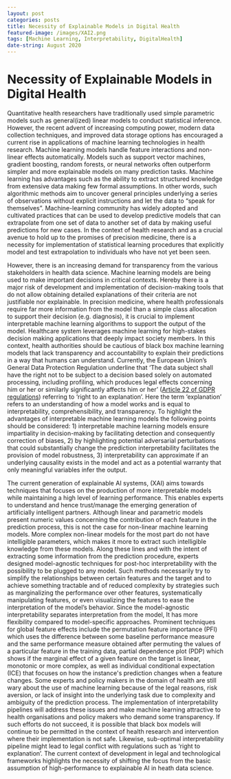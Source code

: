 ```yaml
---
layout: post
categories: posts
title: Necessity of Explainable Models in Digital Health  
featured-image: /images/XAI2.png
tags: [Machine Learning, Interpretability, DigitalHealth]
date-string: August 2020
---
```


# Necessity of Explainable Models in Digital Health
Quantitative health researchers have traditionally used simple parametric models such as general(ized) linear models to conduct statistical inference. However, the recent advent of increasing computing power, modern data collection techniques, and improved data storage options has encouraged a current rise in applications of machine learning technologies in health research. Machine learning models handle feature interactions and non-linear effects automatically. Models such as support vector machines, gradient boosting, random forests, or neural networks often outperform simpler and more explainable models on many prediction tasks. Machine learning has advantages such as the ability to extract structured knowledge from extensive data making few formal assumptions. In other words, such algorithmic methods aim to uncover general principles underlying a series of observations without explicit instructions and let the data to “speak for themselves”.  Machine-learning community has widely adopted and cultivated practices that can be used to develop predictive models that can extrapolate from one set of data to another set of data by making useful predictions for new cases. In the context of health research and as a crucial avenue to hold up to the promises of precision medicine, there is a necessity for implementation of statistical learning procedures that explicitly model and test extrapolation to individuals who have not yet been seen. 

However, there is an increasing demand for transparency from the various stakeholders in health data science. Machine learning models are being used to make important decisions in critical contexts. Hereby there is a major risk of development and implementation of decision-making tools that do not allow obtaining detailed explanations of their criteria are not justifiable nor explainable. In precision medicine, where health professionals require far more information from the model than a simple class allocation to support their decision (e.g. diagnosis), it is crucial to implement interpretable machine learning algorithms to support the output of the model. Healthcare system leverages machine learning for high-stakes decision making applications that deeply impact society members. In this context, health authorities should be cautious of black box machine learning models that lack transparency and accountability to explain their predictions in a way that humans can understand. Currently, the European Union’s General Data Protection Regulation underline that ‘The data subject shall have the right not to be subject to a decision based solely on automated processing, including profiling, which produces legal effects concerning him or her or similarly significantly affects him or her’ (<a href="http://www.privacy-regulation.eu/en/22.htm">Article 22 of GDPR regulations</a>) referring to ‘right to an explanation’. Here the term ‘explanation’ refers to an understanding of how a model works and is equal to interpretability, comprehensibility, and transparency. To highlight the advantages of interpretable machine learning models the following points should be considered: 1) interpretable machine learning models ensure impartiality in decision-making by facilitating detection and consequently correction of biases, 2) by highlighting potential adversarial perturbations that could substantially change the prediction interpretability facilitates the provision of model robustness, 3) interpretability can approximate if an underlying causality exists in the model and act as a potential warranty that only meaningful variables infer the output. 

The current generation of explainable AI systems, (XAI) aims towards techniques that focuses on the production of more interpretable models while maintaining a high level of learning performance. This enables experts to understand and hence trust/manage the emerging generation of artificially intelligent partners. Although linear and parametric models present numeric values concerning the contribution of each feature in the prediction process, this is not the case for non-linear machine learning models.  More complex non-linear models for the most part do not have intelligible parameters, which makes it more to extract such intelligible knowledge from these models.  Along these lines and with the intent of extracting some information from the prediction procedure, experts designed model-agnostic techniques for post-hoc interpretability with the possibility to be plugged to any model.  Such methods necessarily try to simplify the relationships between certain features and the target and to achieve something tractable and of reduced complexity by strategies such as marginalizing the performance over other features, systematically manipulating features, or even visualizing the features to ease the interpretation of the model’s behavior. Since the model-agnostic interpretability separates interpretation from the model, It has more flexibility compared to model-specific approaches.  Prominent techniques for global feature effects include the permutation feature importance (PFI) which uses the difference between some baseline performance measure and the same performance measure obtained after permuting the values of a particular feature in the training data, partial dependence plot (PDP) which shows if the marginal effect of a given feature on the target is linear, monotonic or more complex, as well as individual conditional expectation (ICE) that focuses on how the instance's prediction changes when a feature changes. 
Some experts and policy makers in the domain of health are still wary about the use of machine learning because of the legal reasons, risk aversion, or lack of insight into the underlying task due to complexity and ambiguity of the prediction process. The implementation of interpretability pipelines will address these issues and make machine learning attractive to health organisations and policy makers who demand some transparency. If such efforts do not succeed, it is possible that black box models will continue to be permitted in the context of health research and intervention where their implementation is not safe.  Likewise, sub-optimal interpretability pipeline might lead to legal conflict with regulations such as ‘right to explanation’.  The current context of development in legal and technological frameworks highlights the necessity of shifting the focus from the basic assumption of high-performance to explainable AI in heath data science. 

